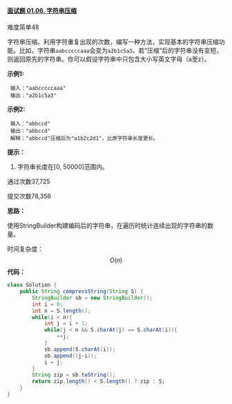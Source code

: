 #### [面试题 01.06. 字符串压缩](https://leetcode-cn.com/problems/compress-string-lcci/)

难度简单48

字符串压缩。利用字符重复出现的次数，编写一种方法，实现基本的字符串压缩功能。比如，字符串`aabcccccaaa`会变为`a2b1c5a3`。若“压缩”后的字符串没有变短，则返回原先的字符串。你可以假设字符串中只包含大小写英文字母（a至z）。

**示例1:**

```
 输入："aabcccccaaa"
 输出："a2b1c5a3"
```

**示例2:**

```
 输入："abbccd"
 输出："abbccd"
 解释："abbccd"压缩后为"a1b2c2d1"，比原字符串长度更长。
```

**提示：**

1. 字符串长度在[0, 50000]范围内。

通过次数37,725

提交次数78,356



**思路：**

使用StringBuilder构建编码后的字符串，在遍历时统计连续出现的字符串的数量。

时间复杂度：
$$
O(n)
$$
**代码：**

```java
class Solution {
    public String compressString(String S) {
        StringBuilder sb = new StringBuilder();
        int i = 0; 
        int n = S.length();
        while(i < n){
            int j = i + 1;
            while(j < n && S.charAt(j) == S.charAt(i)){
                ++j;
            }
            sb.append(S.charAt(i));
            sb.append((j-i));
            i = j;
        }
        String zip = sb.toString();
        return zip.length() < S.length() ? zip : S;
    }
}
```

